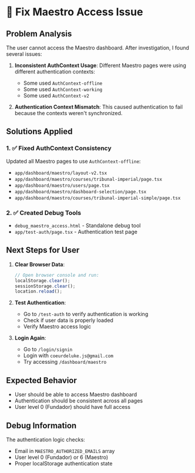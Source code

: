 # 🔧 Fix Maestro Access Issue

## Problem Analysis
The user cannot access the Maestro dashboard. After investigation, I found several issues:

1. **Inconsistent AuthContext Usage**: Different Maestro pages were using different authentication contexts:
   - Some used `AuthContext-offline`
   - Some used `AuthContext-working` 
   - Some used `AuthContext-v2`

2. **Authentication Context Mismatch**: This caused authentication to fail because the contexts weren't synchronized.

## Solutions Applied

### 1. ✅ Fixed AuthContext Consistency
Updated all Maestro pages to use `AuthContext-offline`:
- `app/dashboard/maestro/layout-v2.tsx`
- `app/dashboard/maestro/courses/tribunal-imperial/page.tsx`
- `app/dashboard/maestro/users/page.tsx`
- `app/dashboard/maestro/dashboard-selection/page.tsx`
- `app/dashboard/maestro/courses/tribunal-imperial-simple/page.tsx`

### 2. ✅ Created Debug Tools
- `debug_maestro_access.html` - Standalone debug tool
- `app/test-auth/page.tsx` - Authentication test page

## Next Steps for User

1. **Clear Browser Data**:
   ```javascript
   // Open browser console and run:
   localStorage.clear();
   sessionStorage.clear();
   location.reload();
   ```

2. **Test Authentication**:
   - Go to `/test-auth` to verify authentication is working
   - Check if user data is properly loaded
   - Verify Maestro access logic

3. **Login Again**:
   - Go to `/login/signin`
   - Login with `coeurdeluke.js@gmail.com`
   - Try accessing `/dashboard/maestro`

## Expected Behavior
- User should be able to access Maestro dashboard
- Authentication should be consistent across all pages
- User level 0 (Fundador) should have full access

## Debug Information
The authentication logic checks:
- Email in `MAESTRO_AUTHORIZED_EMAILS` array
- User level 0 (Fundador) or 6 (Maestro)
- Proper localStorage authentication state
